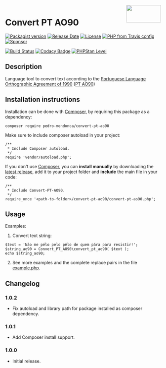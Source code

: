 <img src="https://repository-images.githubusercontent.com/304012585/a73f6380-0fa2-11eb-86ad-933e046ae964" align="right" width="112" height="56" alt="">

# Convert PT AO90 #

[![Packagist version](https://img.shields.io/packagist/v/pedro-mendonca/Convert-PT-AO90)](https://packagist.org/packages/pedro-mendonca/convert-pt-ao90)
[![Release Date](https://img.shields.io/github/release-date/pedro-mendonca/Convert-PT-AO90)](https://github.com/pedro-mendonca/Convert-PT-AO90/releases)
[![License](https://img.shields.io/github/license/pedro-mendonca/Convert-PT-AO90)](https://opensource.org/licenses/GPL-3.0)
[![PHP from Travis config](https://img.shields.io/travis/php-v/pedro-mendonca/Convert-PT-AO90/main.svg?logoColor=white&label=PHP%20Required&logo=php)](https://travis-ci.org/pedro-mendonca/Convert-PT-AO90)
[![Sponsor](https://img.shields.io/badge/GitHub-🤍%20Sponsor-ea4aaa?logo=github)](https://github.com/sponsors/pedro-mendonca)

[![Build Status](https://img.shields.io/travis/pedro-mendonca/convert-pt-ao90?label=Build&logo=travis)](https://travis-ci.org/pedro-mendonca/Convert-PT-AO90)
[![Codacy Badge](https://api.codacy.com/project/badge/Grade/cbdc5b23059143879de61527501ba199)](https://app.codacy.com/gh/pedro-mendonca/Convert-PT-AO90?utm_source=github.com&utm_medium=referral&utm_content=pedro-mendonca/Convert-PT-AO90&utm_campaign=Badge_Grade)
[![PHPStan Level](https://img.shields.io/badge/PHPStan%20Level-Max-brightgreen)](https://github.com/pedro-mendonca/Convert-PT-AO90/blob/main/phpstan.neon#L10)

## Description ##
Language tool to convert text according to the [Portuguese Language Orthographic Agreement of 1990](https://en.wikipedia.org/wiki/Portuguese_Language_Orthographic_Agreement_of_1990) ([PT AO90](https://pt.wikipedia.org/wiki/Acordo_Ortogr%C3%A1fico_de_1990))

## Installation instructions ##
Installation can be done with [Composer](https://getcomposer.org/), by requiring this package as a dependency:
```
composer require pedro-mendonca/convert-pt-ao90
```

Make sure to include composer autoload in your project:
```
/**
 * Include Composer autoload.
 */
require 'vendor/autoload.php';
```

If you don't use [Composer](https://getcomposer.org/), you can **install manually** by downloading the [latest release](https://github.com/pedro-mendonca/Convert-PT-AO90/releases/latest), add it to your project folder and **include** the main file in your code:
```
/**
 * Include Convert-PT-AO90.
 */
require_once '<path-to-folder>/convert-pt-ao90/convert-pt-ao90.php';
```

## Usage ##

Examples:

1.  Convert text string:
```
$text = 'Não me pélo pelo pêlo de quem pára para resistir!';
$string_ao90 = Convert_PT_AO90\convert_pt_ao90( $text );
echo $string_ao90;
```

2.  See more examples and the complete replace pairs in the file [example.php](https://github.com/pedro-mendonca/Convert-PT-AO90/blob/main/example.php).

## Changelog ##

### 1.0.2 ###
*   Fix autoload and library path for package installed as composer dependency.

### 1.0.1 ###
*   Add Composer install support.

### 1.0.0 ###
*   Initial release.
